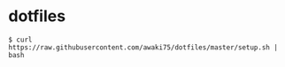 # dotfiles

```
$ curl https://raw.githubusercontent.com/awaki75/dotfiles/master/setup.sh | bash
```
